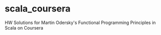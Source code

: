 scala_coursera
==============

HW Solutions for Martin Odersky's Functional Programming Principles in Scala on Coursera
